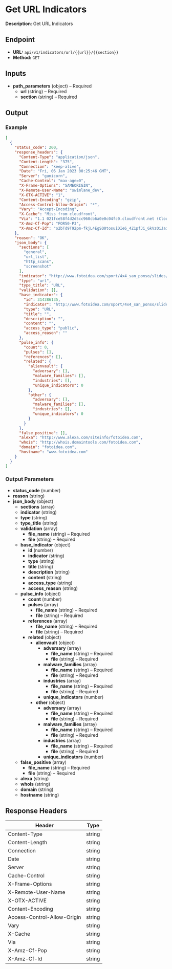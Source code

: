 # Get URL Indicators

**Description**: Get URL Indicators

## Endpoint

- **URL:** `api/v1/indicators/url/{{url}}/{{section}}`
- **Method:** `GET`
## Inputs

- **path_parameters** (object) – Required
  - **url** (string) – Required
  - **section** (string) – Required
## Output

### Example

```json
[
  {
    "status_code": 200,
    "response_headers": {
      "Content-Type": "application/json",
      "Content-Length": "375",
      "Connection": "keep-alive",
      "Date": "Fri, 06 Jan 2023 00:25:46 GMT",
      "Server": "gunicorn",
      "Cache-Control": "max-age=0",
      "X-Frame-Options": "SAMEORIGIN",
      "X-Remote-User-Name": "swimlane_dev",
      "X-OTX-ACTIVE": "1",
      "Content-Encoding": "gzip",
      "Access-Control-Allow-Origin": "*",
      "Vary": "Accept-Encoding",
      "X-Cache": "Miss from cloudfront",
      "Via": "1.1 021fce58f4d2d5cc960cb6a0e0c04fc0.cloudfront.net (CloudFront)",
      "X-Amz-Cf-Pop": "FOR50-P3",
      "X-Amz-Cf-Id": "o2bTd9T92pm-fkjL4EgSQ0tosuiDIe6_4Z1pfJi_GkVzOiJaiYBGIw=="
    },
    "reason": "OK",
    "json_body": {
      "sections": [
        "general",
        "url_list",
        "http_scans",
        "screenshot"
      ],
      "indicator": "http://www.fotoidea.com/sport/4x4_san_ponso/slides/IMG_0068.html",
      "type": "url",
      "type_title": "URL",
      "validation": [],
      "base_indicator": {
        "id": 314386135,
        "indicator": "http://www.fotoidea.com/sport/4x4_san_ponso/slides/IMG_0068.html",
        "type": "URL",
        "title": "",
        "description": "",
        "content": "",
        "access_type": "public",
        "access_reason": ""
      },
      "pulse_info": {
        "count": 0,
        "pulses": [],
        "references": [],
        "related": {
          "alienvault": {
            "adversary": [],
            "malware_families": [],
            "industries": [],
            "unique_indicators": 0
          },
          "other": {
            "adversary": [],
            "malware_families": [],
            "industries": [],
            "unique_indicators": 0
          }
        }
      },
      "false_positive": [],
      "alexa": "http://www.alexa.com/siteinfo/fotoidea.com",
      "whois": "http://whois.domaintools.com/fotoidea.com",
      "domain": "fotoidea.com",
      "hostname": "www.fotoidea.com"
    }
  }
]
```
### Output Parameters

- **status_code** (number)
- **reason** (string)
- **json_body** (object)
  - **sections** (array)
  - **indicator** (string)
  - **type** (string)
  - **type_title** (string)
  - **validation** (array)
    - **file_name** (string) – Required
    - **file** (string) – Required
  - **base_indicator** (object)
    - **id** (number)
    - **indicator** (string)
    - **type** (string)
    - **title** (string)
    - **description** (string)
    - **content** (string)
    - **access_type** (string)
    - **access_reason** (string)
  - **pulse_info** (object)
    - **count** (number)
    - **pulses** (array)
      - **file_name** (string) – Required
      - **file** (string) – Required
    - **references** (array)
      - **file_name** (string) – Required
      - **file** (string) – Required
    - **related** (object)
      - **alienvault** (object)
        - **adversary** (array)
          - **file_name** (string) – Required
          - **file** (string) – Required
        - **malware_families** (array)
          - **file_name** (string) – Required
          - **file** (string) – Required
        - **industries** (array)
          - **file_name** (string) – Required
          - **file** (string) – Required
        - **unique_indicators** (number)
      - **other** (object)
        - **adversary** (array)
          - **file_name** (string) – Required
          - **file** (string) – Required
        - **malware_families** (array)
          - **file_name** (string) – Required
          - **file** (string) – Required
        - **industries** (array)
          - **file_name** (string) – Required
          - **file** (string) – Required
        - **unique_indicators** (number)
  - **false_positive** (array)
    - **file_name** (string) – Required
    - **file** (string) – Required
  - **alexa** (string)
  - **whois** (string)
  - **domain** (string)
  - **hostname** (string)
## Response Headers

| Header | Type |
|--------|------|
| Content-Type | string |
| Content-Length | string |
| Connection | string |
| Date | string |
| Server | string |
| Cache-Control | string |
| X-Frame-Options | string |
| X-Remote-User-Name | string |
| X-OTX-ACTIVE | string |
| Content-Encoding | string |
| Access-Control-Allow-Origin | string |
| Vary | string |
| X-Cache | string |
| Via | string |
| X-Amz-Cf-Pop | string |
| X-Amz-Cf-Id | string |